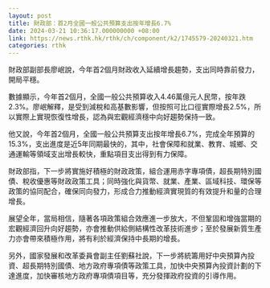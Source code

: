 ```yaml
---
layout: post
title: 財政部：首2月全國一般公共預算支出按年增長6.7%
date: 2024-03-21 10:36:17.000000000 +08:00
link: https://news.rthk.hk/rthk/ch/component/k2/1745579-20240321.htm
categories: rthk
---
```


財政部副部長廖岷說，今年首2個月財政收入延續增長趨勢，支出同時靠前發力，開局平穩。

數據顯示，今年首2個月，全國一般公共預算收入4.46萬億元人民幣，按年跌2.3%。廖岷解釋，是受到減稅和高基數影響，但按照可比口徑實際增長2.5%，所以實際上實現恢復性增長，認為與宏觀經濟穩中向好趨勢保持一致。

他又說，今年首2個月，全國一般公共預算支出按年增長6.7%，完成全年預算的15.3%，支出進度是近5年同期最快的，其中，社會保障和就業、教育、城鄉、交通運輸等領域支出增長較快，重點項目支出得到有力保障。

財政部指，下一步將實施好積極的財政政策，組合運用赤字專項債，超長期特別國債、稅收優惠等財政政策工具；同時強化與貨幣、就業、產業、區域科技、環保等政策的協同配合，確保同向發力，形成合力推動經濟實現質的有效提升和量的合理增長。

展望全年，當局相信，隨著各項政策組合效應進一步放大，不但鞏固和增強當期的宏觀經濟回升向好趨勢，亦會推動供給側結構性改革技術進步；至於發展新質生產力亦會帶來積極作用，將有利於經濟保持中長期的增長。

另外，國家發展和改革委員會副主任劉蘇社說，下一步將統籌用好中央預算內投資、超長期特別國債、地方政府專項債等政策工具，加快中央預算內投資計劃的下達進度，加快審核地方政府專項債項目等，充分發揮政府投資的引導作用。

